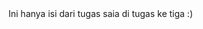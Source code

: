 <head>
    <title><h1>03-Alexa-Dimas</h1></title>
</head>
<body>
    Ini hanya isi dari tugas saia di tugas ke tiga :)
</body>